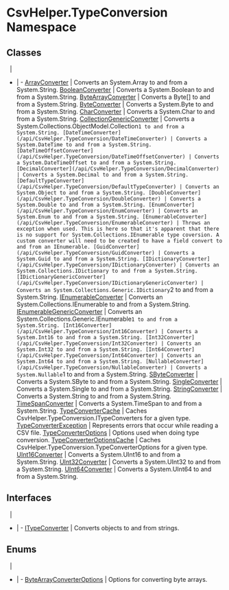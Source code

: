 # CsvHelper.TypeConversion Namespace

## Classes
&nbsp; | &nbsp;
- | -
[ArrayConverter](/api/CsvHelper.TypeConversion/ArrayConverter) | Converts an System.Array to and from a System.String.
[BooleanConverter](/api/CsvHelper.TypeConversion/BooleanConverter) | Converts a System.Boolean to and from a System.String.
[ByteArrayConverter](/api/CsvHelper.TypeConversion/ByteArrayConverter) | Converts a Byte[] to and from a System.String.
[ByteConverter](/api/CsvHelper.TypeConversion/ByteConverter) | Converts a System.Byte to and from a System.String.
[CharConverter](/api/CsvHelper.TypeConversion/CharConverter) | Converts a System.Char to and from a System.String.
[CollectionGenericConverter](/api/CsvHelper.TypeConversion/CollectionGenericConverter) | Converts a System.Collections.ObjectModel.Collection`1 to and from a System.String.
[DateTimeConverter](/api/CsvHelper.TypeConversion/DateTimeConverter) | Converts a System.DateTime to and from a System.String.
[DateTimeOffsetConverter](/api/CsvHelper.TypeConversion/DateTimeOffsetConverter) | Converts a System.DateTimeOffset to and from a System.String.
[DecimalConverter](/api/CsvHelper.TypeConversion/DecimalConverter) | Converts a System.Decimal to and from a System.String.
[DefaultTypeConverter](/api/CsvHelper.TypeConversion/DefaultTypeConverter) | Converts an System.Object to and from a System.String.
[DoubleConverter](/api/CsvHelper.TypeConversion/DoubleConverter) | Converts a System.Double to and from a System.String.
[EnumConverter](/api/CsvHelper.TypeConversion/EnumConverter) | Converts an System.Enum to and from a System.String.
[EnumerableConverter](/api/CsvHelper.TypeConversion/EnumerableConverter) | Throws an exception when used. This is here so that it's apparent that there is no support for System.Collections.IEnumerable type coversion. A custom converter will need to be created to have a field convert to and from an IEnumerable.
[GuidConverter](/api/CsvHelper.TypeConversion/GuidConverter) | Converts a System.Guid to and from a System.String.
[IDictionaryConverter](/api/CsvHelper.TypeConversion/IDictionaryConverter) | Converts an System.Collections.IDictionary to and from a System.String.
[IDictionaryGenericConverter](/api/CsvHelper.TypeConversion/IDictionaryGenericConverter) | Converts an System.Collections.Generic.IDictionary`2 to and from a System.String.
[IEnumerableConverter](/api/CsvHelper.TypeConversion/IEnumerableConverter) | Converts an System.Collections.IEnumerable to and from a System.String.
[IEnumerableGenericConverter](/api/CsvHelper.TypeConversion/IEnumerableGenericConverter) | Converts an System.Collections.Generic.IEnumerable`1 to and from a System.String.
[Int16Converter](/api/CsvHelper.TypeConversion/Int16Converter) | Converts a System.Int16 to and from a System.String.
[Int32Converter](/api/CsvHelper.TypeConversion/Int32Converter) | Converts an System.Int32 to and from a System.String.
[Int64Converter](/api/CsvHelper.TypeConversion/Int64Converter) | Converts an System.Int64 to and from a System.String.
[NullableConverter](/api/CsvHelper.TypeConversion/NullableConverter) | Converts a System.Nullable`1 to and from a System.String.
[SByteConverter](/api/CsvHelper.TypeConversion/SByteConverter) | Converts a System.SByte to and from a System.String.
[SingleConverter](/api/CsvHelper.TypeConversion/SingleConverter) | Converts a System.Single to and from a System.String.
[StringConverter](/api/CsvHelper.TypeConversion/StringConverter) | Converts a System.String to and from a System.String.
[TimeSpanConverter](/api/CsvHelper.TypeConversion/TimeSpanConverter) | Converts a System.TimeSpan to and from a System.String.
[TypeConverterCache](/api/CsvHelper.TypeConversion/TypeConverterCache) | Caches CsvHelper.TypeConversion.ITypeConverters for a given type.
[TypeConverterException](/api/CsvHelper.TypeConversion/TypeConverterException) | Represents errors that occur while reading a CSV file.
[TypeConverterOptions](/api/CsvHelper.TypeConversion/TypeConverterOptions) | Options used when doing type conversion.
[TypeConverterOptionsCache](/api/CsvHelper.TypeConversion/TypeConverterOptionsCache) | Caches CsvHelper.TypeConversion.TypeConverterOptions for a given type.
[UInt16Converter](/api/CsvHelper.TypeConversion/UInt16Converter) | Converts a System.UInt16 to and from a System.String.
[UInt32Converter](/api/CsvHelper.TypeConversion/UInt32Converter) | Converts a System.UInt32 to and from a System.String.
[UInt64Converter](/api/CsvHelper.TypeConversion/UInt64Converter) | Converts a System.UInt64 to and from a System.String.

## Interfaces
&nbsp; | &nbsp;
- | -
[ITypeConverter](/api/CsvHelper.TypeConversion/ITypeConverter) | Converts objects to and from strings.

## Enums
&nbsp; | &nbsp;
- | -
[ByteArrayConverterOptions](/api/CsvHelper.TypeConversion/ByteArrayConverterOptions) | Options for converting byte arrays.
